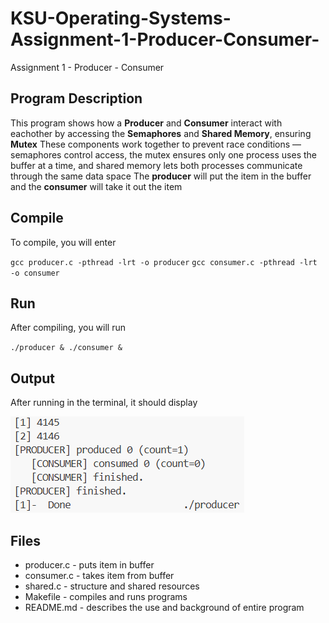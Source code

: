 # KSU-Operating-Systems-Assignment-1-Producer-Consumer-
Assignment 1 - Producer - Consumer

## **Program Description**
This program shows how a **Producer** and **Consumer** interact with eachother by accessing the **Semaphores** and **Shared Memory**, ensuring **Mutex**
These components work together to prevent race conditions — semaphores control access, the mutex ensures only one process uses the buffer at a time, and shared memory lets both processes communicate through the same data space
The **producer** will put the item in the buffer and the **consumer** will take it out the item

## **Compile**
To compile, you will enter

`gcc producer.c -pthread -lrt -o producer`
`gcc consumer.c -pthread -lrt -o consumer`

## **Run**
After compiling, you will run 

`./producer & ./consumer &`

## **Output**
After running in the terminal, it should display

![Program Output](Screenshot%202025-10-26%20105826.png)

## **Files**
- producer.c  - puts item in buffer
- consumer.c  - takes item from buffer
- shared.c    - structure and shared resources
- Makefile    - compiles and runs programs
- README.md   - describes the use and background of entire program
